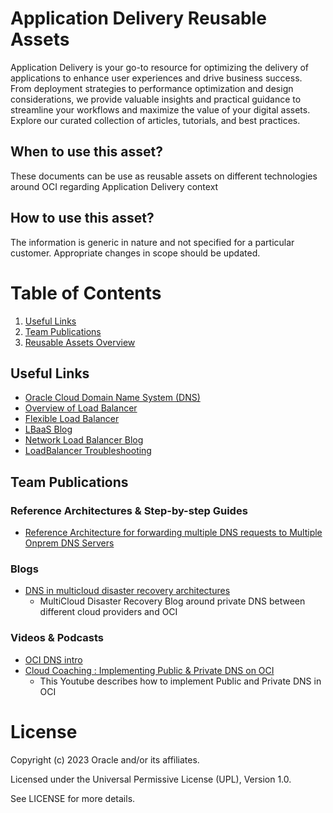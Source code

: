 # Application Delivery Reusable Assets
Application Delivery  is your go-to resource for optimizing the delivery of applications to enhance user experiences and drive business success. From deployment strategies to performance optimization and design considerations, we provide valuable insights and practical guidance to streamline your workflows and maximize the value of your digital assets. Explore our curated collection of articles, tutorials, and best practices.

## When to use this asset?
These documents can be use as reusable assets on different technologies around OCI regarding Application Delivery context

## How to use this asset?
The information is generic in nature and not specified for a particular customer. Appropriate changes in scope should be updated.


# Table of Contents
 
1. [Useful Links](#useful-links)
2. [Team Publications](#team-publications)
3. [Reusable Assets Overview](#reusable-assets-overviewdef)
 
## Useful Links
- [Oracle Cloud Domain Name System (DNS)  ](https://www.oracle.com/cloud/networking/dns/)
- [Overview of Load Balancer](https://docs.oracle.com/en-us/iaas/Content/Balance/Concepts/balanceoverview.htm)
- [Flexible Load Balancer](https://www.oracle.com/es/cloud/networking/load-balancing/)
- [LBaaS Blog](https://blogs.oracle.com/cloud-infrastructure/post/announcing-oracle-cloud-infrastructure-flexible-load-balancing)
- [Network Load Balancer Blog](https://blogs.oracle.com/analytics/post/configure-oracle-cloud-infrastructure-oci-network-load-balancer-for-oracle-analytics-server-on-oracle-cloud-marketplace)
- [LoadBalancer Troubleshooting](https://www.ateam-oracle.com/post/loadbalancer-troubleshooting)




## Team Publications

### Reference Architectures & Step-by-step Guides

- [Reference Architecture for forwarding multiple DNS requests to Multiple Onprem DNS Servers](Files/Forwarding_DNS_requests_to_multiple_On-Prem_DNS_Servers.pdf)

 

### Blogs
 
- [DNS in multicloud disaster recovery architectures](https://blogs.oracle.com/cloud-infrastructure/post/dns-in-multicloud-disaster-recovery-architectures)
    -  MultiCloud Disaster Recovery Blog around private DNS between different cloud providers and OCI


### Videos & Podcasts
- [OCI DNS intro](https://www.youtube.com/watch?v=NvUeA75z7No)
- [Cloud Coaching : Implementing Public & Private DNS on OCI](https://www.youtube.com/watch?v=AjA-HagCye8)
    -  This Youtube describes how to implement Public and Private DNS in OCI

# License

Copyright (c) 2023 Oracle and/or its affiliates.

Licensed under the Universal Permissive License (UPL), Version 1.0.

See LICENSE for more details.
